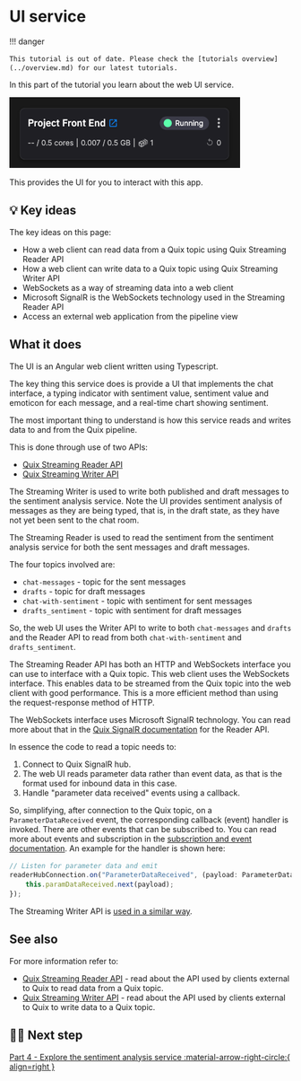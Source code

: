# UI service

!!! danger

    This tutorial is out of date. Please check the [tutorials overview](../overview.md) for our latest tutorials.

In this part of the tutorial you learn about the web UI service. 

![Web UI pipeline](./images/web-ui-pipeline-segment.png)

This provides the UI for you to interact with this app.

## 💡 Key ideas

The key ideas on this page:

* How a web client can read data from a Quix topic using Quix Streaming Reader API
* How a web client can write data to a Quix topic using Quix Streaming Writer API
* WebSockets as a way of streaming data into a web client
* Microsoft SignalR is the WebSockets technology used in the Streaming Reader API
* Access an external web application from the pipeline view

## What it does

The UI is an Angular web client written using Typescript.

The key thing this service does is provide a UI that implements the chat interface, a typing indicator with sentiment value, sentiment value and emoticon for each message, and a real-time chart showing sentiment.

The most important thing to understand is how this service reads and writes data to and from the Quix pipeline. 

This is done through use of two APIs:

* [Quix Streaming Reader API](../../apis/streaming-reader-api/overview.md)
* [Quix Streaming Writer API](../../apis/streaming-writer-api/overview.md) 

The Streaming Writer is used to write both published and draft messages to the sentiment analysis service. Note the UI provides sentiment analysis of messages as they are being typed, that is, in the draft state, as they have not yet been sent to the chat room.

The Streaming Reader is used to read the sentiment from the sentiment analysis service for both the sent messages and draft messages.

The four topics involved are:

* `chat-messages` - topic for the sent messages
* `drafts` - topic for draft messages
* `chat-with-sentiment` - topic with sentiment for sent messages
* `drafts_sentiment` - topic with sentiment for draft messages

So, the web UI uses the Writer API to write to both `chat-messages` and `drafts` and the Reader API to read from both `chat-with-sentiment` and `drafts_sentiment`.

The Streaming Reader API has both an HTTP and WebSockets interface you can use to interface with a Quix topic. This web client uses the WebSockets interface. This enables data to be streamed from the Quix topic into the web client with good performance. This is a more efficient method than using the request-response method of HTTP.

The WebSockets interface uses Microsoft SignalR technology. You can read more about that in the [Quix SignalR documentation](../../apis/streaming-reader-api/setup.md#set-up-signalr) for the Reader API.

In essence the code to read a topic needs to:

1. Connect to Quix SignalR hub.
2. The web UI reads parameter data rather than event data, as that is the format used for inbound data in this case.
3. Handle "parameter data received" events using a callback.

So, simplifying, after connection to the Quix topic, on a `ParameterDataReceived` event, the corresponding callback (event) handler is invoked. There are other events that can be subscribed to. You can read more about events and subscription in the [subscription and event documentation](../../apis/streaming-reader-api/subscriptions.md). An example for the handler is shown here:

``` typescript
// Listen for parameter data and emit
readerHubConnection.on("ParameterDataReceived", (payload: ParameterData) => {
    this.paramDataReceived.next(payload);
});
```

The Streaming Writer API is [used in a similar way](../../apis/streaming-writer-api/overview.md).

## See also

For more information refer to:

* [Quix Streaming Reader API](../../apis/streaming-reader-api/overview.md) - read about the API used by clients external to Quix to read data from a Quix topic.
* [Quix Streaming Writer API](../../apis/streaming-writer-api/overview.md) - read about the API used by clients external to Quix to write data to a Quix topic.

## 🏃‍♀️ Next step

[Part 4 - Explore the sentiment analysis service :material-arrow-right-circle:{ align=right }](sentiment-analysis-service.md)
